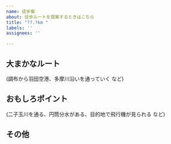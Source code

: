 ```yaml
---
name: 徒歩案
about: 徒歩ルートを提案するときはこちら
title: "??.?km "
labels: ''
assignees: ''

---
```


## 大まかなルート

(調布から羽田空港、多摩川沿いを通っていく など)

## おもしろポイント

(二子玉川を通る、円筒分水がある、目的地で飛行機が見られる など)

## その他
